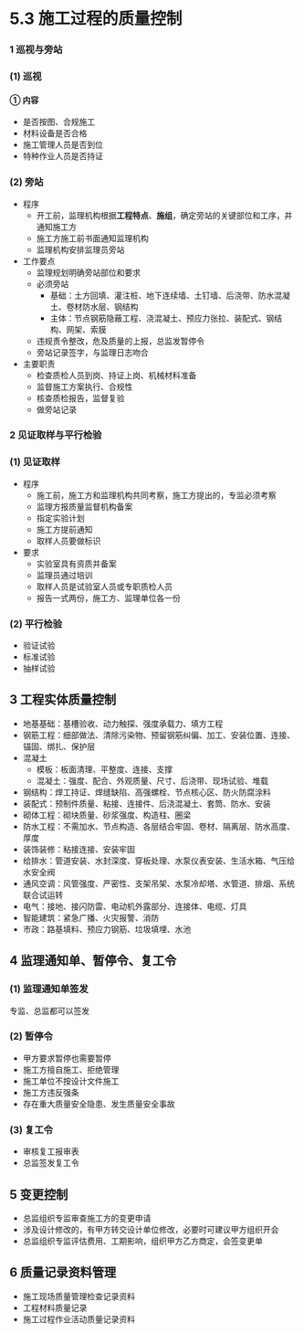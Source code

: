 # 5.3 施工过程的质量控制

### 1 巡视与旁站

### (1) 巡视

#### ① 内容

* 是否按图、合规施工
* 材料设备是否合格
* 施工管理人员是否到位
* 特种作业人员是否持证

### (2) 旁站

* 程序
  * 开工前，监理机构根据**工程特点**、**施组**，确定旁站的关键部位和工序，并通知施工方
  * 施工方施工前书面通知监理机构
  * 监理机构安排监理员旁站
* 工作要点
  * 监理规划明确旁站部位和要求
  * 必须旁站
    * 基础：土方回填、灌注桩、地下连续墙、土钉墙、后浇带、防水混凝土、卷材防水层、钢结构
    * 主体：节点钢筋隐蔽工程、浇混凝土、预应力张拉、装配式、钢结构、网架、索膜
  * 违规责令整改，危及质量的上报，总监发暂停令
  * 旁站记录签字，与监理日志吻合
* 主要职责
  * 检查质检人员到岗、持证上岗、机械材料准备
  * 监督施工方案执行、合规性
  * 核查质检报告，监督复验
  * 做旁站记录

### 2 见证取样与平行检验

### (1) 见证取样

* 程序
  * 施工前，施工方和监理机构共同考察，施工方提出的，专监必须考察
  * 监理方报质量监督机构备案
  * 指定实验计划
  * 施工方提前通知
  * 取样人员要做标识
* 要求
  * 实验室具有资质并备案
  * 监理员通过培训
  * 取样人员是试验室人员或专职质检人员
  * 报告一式两份，施工方、监理单位各一份

### (2) 平行检验

* 验证试验
* 标准试验
* 抽样试验

## 3 工程实体质量控制

* 地基基础：基槽验收、动力触探、强度承载力、填方工程
* 钢筋工程：细部做法、清除污染物、预留钢筋纠偏、加工、安装位置、连接、锚固、绑扎、保护层
* 混凝土
  * 模板：板面清理、平整度、连接、支撑
  * 混凝土：强度、配合、外观质量、尺寸、后浇带、现场试验、堆载
* 钢结构：焊工持证、焊缝缺陷、高强螺栓、节点核心区、防火防腐涂料
* 装配式：预制件质量、粘接、连接件、后浇混凝土、套筒、防水、安装
* 砌体工程：砌块质量、砂浆强度、构造柱、圈梁
* 防水工程：不需加水、节点构造、各层结合牢固、卷材、隔离层、防水高度、厚度
* 装饰装修：粘接连接、安装牢固
* 给排水：管道安装、水封深度、穿板处理、水泵仪表安装、生活水箱、气压给水安全阀
* 通风空调：风管强度、严密性、支架吊架、水泵冷却塔、水管道、排烟、系统联合试运转
* 电气：接地、接闪防雷、电动机外露部分、连接体、电缆、灯具
* 智能建筑：紧急广播、火灾报警、消防
* 市政：路基填料、预应力钢筋、垃圾填埋、水池

## 4 监理通知单、暂停令、复工令

### (1) 监理通知单签发

专监、总监都可以签发

### (2) 暂停令

* 甲方要求暂停也需要暂停
* 施工方擅自施工、拒绝管理
* 施工单位不按设计文件施工
* 施工方违反强条
* 存在重大质量安全隐患、发生质量安全事故

### (3) 复工令

* 审核复工报审表
* 总监签发复工令

## 5 变更控制

* 总监组织专监审查施工方的变更申请
* 涉及设计修改的，有甲方转交设计单位修改，必要时可建议甲方组织开会
* 总监组织专监评估费用、工期影响，组织甲方乙方商定，会签变更单

## 6 质量记录资料管理

* 施工现场质量管理检查记录资料
* 工程材料质量记录
* 施工过程作业活动质量记录资料
